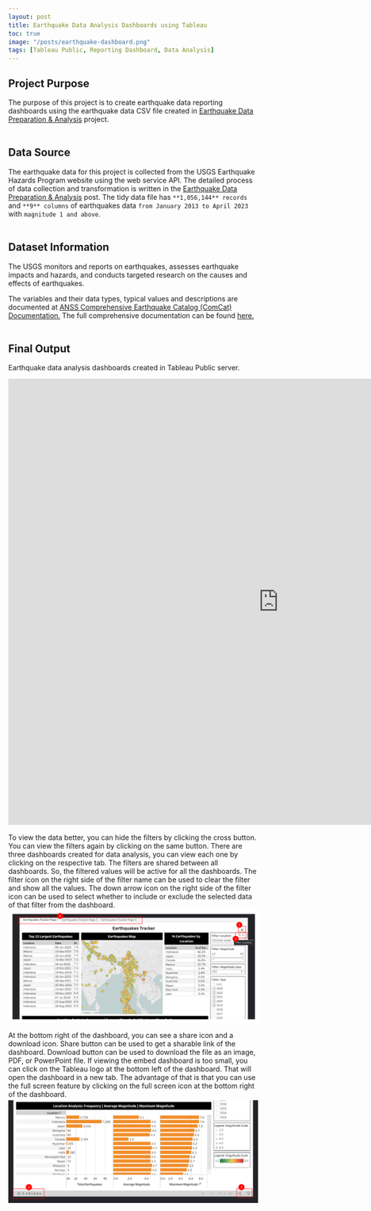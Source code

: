```yaml
---
layout: post
title: Earthquake Data Analysis Dashboards using Tableau
toc: true
image: "/posts/earthquake-dashboard.png"
tags: [Tableau Public, Reporting Dashboard, Data Analysis]
---
```


## Project Purpose
The purpose of this project is to create earthquake data reporting dashboards using the earthquake data CSV file created in [Earthquake Data Preparation & Analysis](https://wint-thandar.github.io/Earthquake-Data-Preparation-And-Analysis/) project.<br><br>

## Data Source 
The earthquake data for this project is collected from the USGS Earthquake Hazards Program website using the web service API. The detailed process of data collection and transformation is written in the [Earthquake Data Preparation & Analysis](https://wint-thandar.github.io/Earthquake-Data-Preparation-And-Analysis/) post. The tidy data file has `**1,056,144** records` and `**9** columns` of earthquakes data `from January 2013 to April 2023` with `magnitude 1 and above`.<br><br>

## Dataset Information 
The USGS monitors and reports on earthquakes, assesses earthquake impacts and hazards, and conducts targeted research on the causes and effects of earthquakes.

The variables and their data types, typical values and descriptions are documented at 
[ANSS Comprehensive Earthquake Catalog (ComCat) Documentation.](https://earthquake.usgs.gov/data/comcat/#event-terms) The full comprehensive documentation can be found [here.](https://earthquake.usgs.gov/data/comcat/)<br><br>

## Final Output
Earthquake data analysis dashboards created in Tableau Public server.
<iframe seamless frameborder="0" src="https://public.tableau.com/views/Earthquakes_2013-2023_Dashboard/EarthquakesTrackerPage1?:embed=yes&:display_count=yes&:showVizHome=no" width = '1090' height = '900'></iframe>
<br>

To view the data better, you can hide the filters by clicking the cross button. You can view the filters again by clicking on the same button. There are three dashboards created for data analysis, you can view each one by clicking on the respective tab. The filters are shared between all dashboards. So, the filtered values will be active for all the dashboards. The filter icon on the right side of the filter name can be used to clear the filter and show all the values. The down arrow icon on the right side of the filter icon can be used to select whether to include or exclude the selected data of that filter from the dashboard. 
![Earthquake Data Dashboard](/img/posts/dashboard-live.png)
<br>

At the bottom right of the dashboard, you can see a share icon and a download icon. Share button can be used to get a sharable link of the dashboard. Download button can be used to download the file as an image, PDF, or PowerPoint file. If viewing the embed dashboard is too small, you can click on the Tableau logo at the bottom left of the dashboard. That will open the dashboard in a new tab. The advantage of that is that you can use the full screen feature by clicking on the full screen icon at the bottom right of the dashboard.
![Earthquake Data Dashboard](/img/posts/dashboard-live-2.png)